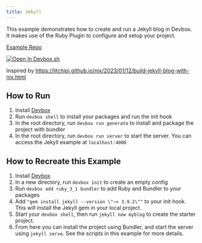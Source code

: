 ```yaml
---
title: Jekyll
---
```


This example demonstrates how to create and run a Jekyll blog in Devbox. It makes use of the Ruby Plugin to configure and setup your project. 

[Example Repo](https://github.com/jetpack-io/devbox/tree/main/examples/stacks/jekyll)

[![Open In Devbox.sh](https://jetpack.io/img/devbox/open-in-devbox.svg)](https://devbox.sh/github.com/jetpack-io/devbox?folder=examples/stacks/jekyll)

Inspired by https://litchipi.github.io/nix/2023/01/12/build-jekyll-blog-with-nix.html 

## How to Run

1. Install [Devbox](https://www.jetpack.io/devbox/docs/installing_devbox/)
2. Run `devbox shell` to install your packages and run the init hook
3. In the root directory, run `devbox run generate` to install and package the project with bundler
4. In the root directory, run `devbox run server` to start the server. You can access the Jekyll example at `localhost:4000`

## How to Recreate this Example 

1. Install [Devbox](https://www.jetpack.io/devbox/docs/installing_devbox/)
1. In a new directory, run `devbox init` to create an empty config
1. Run `devbox add ruby_3_1 bundler` to add Ruby and Bundler to your packages
1. Add `"gem install jekyll --version \"~> 3.9.2\""` to your init hook. This will install the Jekyll gem in your local project.
1. Start your `devbox shell`, then run `jekyll new myblog` to create the starter project.
1. From here you can install the project using Bundler, and start the server using `jekyll serve`. See the scripts in this example for more details.